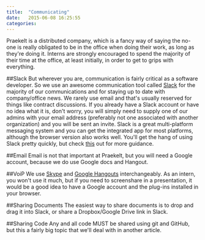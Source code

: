 ```yaml
---
title:  "Communicating"
date:   2015-06-08 16:25:55
categories: 
---
```


Praekelt is a distributed company, which is a fancy way of saying the no-one is really obligated to be in the office when doing their work, as long as they're doing it. Interns are strongly encouraged to spend the majority of their time at the office, at least initially, in order to get to grips with everything. 

##Slack
But wherever you are, communication is fairly critical as a software developer. So we use an awesome communication tool called [Slack](https://slack.com) for the majority of our communications and for staying up to date with company/office news. We rarely use email and that's usually reserved for things like contract discussions. If you already have a Slack account or have no idea what it is, don't worry, you will simply need to supply one of our admins with your email address (preferably not one associated with another organization) and you will be sent an invite. Slack is a great multi-platform messaging system and you can get the integrated app for most platforms, although the browser version also works well. You'll get the hang of using Slack pretty quickly, but check [this](https://slack.zendesk.com/hc/en-us/sections/200327667-Slack-Basics) out for more guidance.

##Email
Email is not that important at Praekelt, but you will need a Google account, because we do use Google docs and Hangout.

##VoiP
We use [Skype](http://www.skype.com/en/) and [Google Hangouts](http://www.google.com/+/learnmore/hangouts/) interchangeably. As an intern, you won't use it much, but if you need to screenshare in a presentation, it would be a good idea to have a Google account and the plug-ins installed in your browser.

##Sharing Documents
The easiest way to share documents is to drop and drag it into Slack, or share a Dropbox/Google Drive link in Slack.

##Sharing Code
Any and all code MUST be shared using git and GitHub, but this a fairly big topic that we'll deal with in another article.